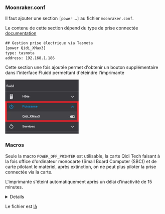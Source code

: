 ### Moonraker.conf

Il faut ajouter une section `[power …]` au fichier `moonraker.conf`.

Le contenu de cette section dépend du type de prise connectée [documentation](https://moonraker.readthedocs.io/en/latest/configuration/#power)

```
## Gestion prise électrique via Tasmota
[power Qidi_XMax3]
type: tasmota
address: 192.168.1.186
```

Cette section une fois ajoutée permet d'obtenir un bouton supplémentaire dans l'interface Fluidd permettant d'éteindre l'imprimante

![fluidd-power](../Images/fluidd-power-off.jpg)

### Macros

Seule la macro `POWER_OFF_PRINTER` est utilisable, la carte Qidi Tech faisant à la fois office d'ordinateur monocarte (Small Board Computer (SBC))
et de carte pilotant le matériel, après extinction, on ne peut plus piloter la prise connectée via la carte.

L'imprimante s'éteint automatiquement après un délai d'inactivité de 15 minutes.

<details>
  
  ```
#=====================================================
# Power Operations / HA Plug
#=====================================================
[gcode_macro POWER_ON_PRINTER]
gcode:
  {action_call_remote_method("set_device_power",
                             device="Qidi_XMax3",
                             state="on")}
  
[gcode_macro POWER_OFF_PRINTER]
gcode:
  {action_call_remote_method("set_device_power",
                             device="Qidi_XMax3",
                             state="off")}
  
[delayed_gcode delayed_printer_off]
initial_duration: 0.
gcode:
  {% if printer.idle_timeout.state != "Printing" %}
    POWER_OFF_PRINTER
  {% endif %}
  
[idle_timeout]
gcode:
  M84 ; disable steppers
  TURN_OFF_HEATERS
  UPDATE_DELAYED_GCODE ID=delayed_printer_off DURATION=900
  ```

</details>

Le fichier est [là](../Klipper/MyConfiguration/macros/HA_power_macros.cfg)
